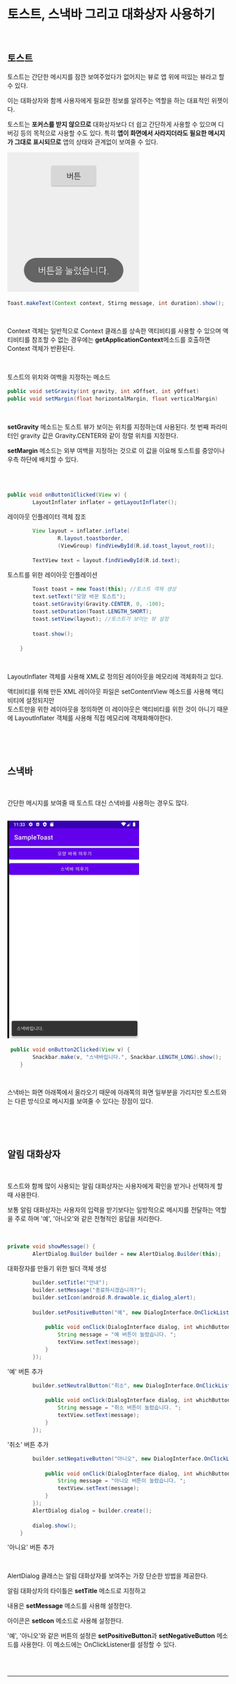 # 토스트, 스낵바 그리고 대화상자 사용하기

<br>

## 토스트

토스트는 간단한 메시지를 잠깐 보여주었다가 없어지는 뷰로 앱 위에 떠있는 뷰라고 할 수 있다.

이는 대화상자와 함께 사용자에게 필요한 정보를 알려주는 역할을 하는 대표적인 위젯이다.

토스트는 **포커스를 받지 않으므로** 대화상자보다 더 쉽고 간단하게 사용할 수 있으며 디버깅 등의 목적으로 사용할 수도 있다. 특히 **앱이 화면에서 사라지더라도 필요한 메시지가 그대로 표시되므로** 앱의 상태와 관계없이 보여줄 수 있다.

<img src="./../img/toast1.jpg" width = "300">

<br>

```java
Toast.makeText(Context context, Stirng message, int duration).show();
```

<br>

Context 객체는 일반적으로 Context 클래스를 상속한 액티비티를 사용할 수 있으며 액티비티를 참조할 수 없는 경우에는 **getApplicationContext**메소드를 호출하면 Context 객체가 반환된다.

<br>

토스트의 위치와 여백을 지정하는 메소드

```java
public void setGravity(int gravity, int xOffset, int yOffset)
public void setMargin(float horizontalMargin, float verticalMargin)
```

<br>

**setGravity** 메소드는 토스트 뷰가 보이는 위치를 지정하는데 사용된다. 첫 번째 파라미터인 gravity 값은 Gravity.CENTER와 같이 정렬 위치를 지정한다.

**setMargin** 메소드는 외부 여백을 지정하는 것으로 이 값을 이요해 토스트를 중앙이나 우측 하단에 배치할 수 있다.

<br>

<br>

```java
public void onButton1Clicked(View v) {
        LayoutInflater inflater = getLayoutInflater();
```

레이아웃 인플레이터 객체 참조

```java
        View layout = inflater.inflate(
                R.layout.toastborder,
                (ViewGroup) findViewById(R.id.toast_layout_root));

        TextView text = layout.findViewById(R.id.text);
```

토스트를 위한 레이아웃 인플레이션

```java
        Toast toast = new Toast(this); //토스트 객체 생성
        text.setText("모양 바꾼 토스트");
        toast.setGravity(Gravity.CENTER, 0, -100);
        toast.setDuration(Toast.LENGTH_SHORT);
        toast.setView(layout); //토스트가 보이는 뷰 설정

        toast.show();

    }
```

<br>

LayoutInflater 객체를 사용해 XML로 정의된 레이아웃을 메모리에 객체화하고 있다.

액티비티를 위해 만든 XML 레이아웃 파일은 setContentView 메소드를 사용해 액티비티에 설정되지만
<br>토스트만을 위한 레이아웃을 정의하면 이 레이아웃은 액티비티를 위한 것이 아니기 때문에 LayoutInflater 객체를 사용해 직접 메모리에 객채화해야한다.

<br>

<br>

<br>

## 스낵바

<br>

간단한 메시지를 보여줄 때 토스트 대신 스낵바를 사용하는 경우도 많다.

<br>

<img src="./../img/Snackbar1.jpg" width = "300">

<br>

```java
 public void onButton2Clicked(View v) {
        Snackbar.make(v, "스낵바입니다.", Snackbar.LENGTH_LONG).show();
    }
```

<br>

스낵바는 화면 아래쪽에서 올라오기 때문에 아래쪽의 화면 일부분을 가리지만 토스트와는 다른 방식으로 메시지를 보여줄 수 있다는 장점이 있다.

<br>

<br>

<br>

## 알림 대화상자

<br>

토스트와 함께 많이 사용되는 알림 대화상자는 사용자에게 확인을 받거나 선택하게 할 때 사용한다.

보통 알림 대화상자는 사용자의 입력을 받기보다는 일방적으로 메시지를 전달하는 역할을 주로 하며 '예', '아니오'와 같은 전형적인 응답을 처리한다.

<br>

```java
private void showMessage() {
        AlertDialog.Builder builder = new AlertDialog.Builder(this);
```

대화장자를 만들기 위한 빌더 객체 생성

```java
        builder.setTitle("안내");
        builder.setMessage("종료하시겠습니까?");
        builder.setIcon(android.R.drawable.ic_dialog_alert);

        builder.setPositiveButton("예", new DialogInterface.OnClickListener() {

            public void onClick(DialogInterface dialog, int whichButton) {
                String message = "예 버튼이 눌렸습니다. ";
                textView.setText(message);
            }
        });
```

'예' 버튼 추가

```java
        builder.setNeutralButton("취소", new DialogInterface.OnClickListener() {

            public void onClick(DialogInterface dialog, int whichButton) {
                String message = "취소 버튼이 눌렸습니다. ";
                textView.setText(message);
            }
        });
```

'취소' 버튼 추가

```java
        builder.setNegativeButton("아니오", new DialogInterface.OnClickListener() {

            public void onClick(DialogInterface dialog, int whichButton) {
                String message = "아니오 버튼이 눌렸습니다. ";
                textView.setText(message);
            }
        });
        AlertDialog dialog = builder.create();

        dialog.show();
    }
```

'아니요' 버튼 추가

<br>

AlertDialog 클래스는 알림 대화상자를 보여주는 가장 단순한 방법을 제공한다.

알림 대화상자의 타이틀은 **setTitle** 메소드로 지정하고

내용은 **setMessage** 메소드를 사용해 설정한다.

아이콘은 **setIcon** 메소드로 사용해 설정한다.

'예', '아니오'와 같은 버튼의 설정은 **setPositiveButton**과 **setNegativeButton** 메소드를 사용한다.
이 메소드에는 OnClickListener를 설정할 수 있다.

<br>

<br>

---
